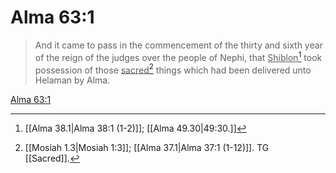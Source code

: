 # Alma 63:1

> And it came to pass in the commencement of the thirty and sixth year of the reign of the judges over the people of Nephi, that <u>Shiblon</u>[^a] took possession of those <u>sacred</u>[^b] things which had been delivered unto Helaman by Alma.

[Alma 63:1](https://www.churchofjesuschrist.org/study/scriptures/bofm/alma/63?lang=eng&id=p1#p1)


[^a]: [[Alma 38.1|Alma 38:1 (1-2)]]; [[Alma 49.30|49:30.]]
[^b]: [[Mosiah 1.3|Mosiah 1:3]]; [[Alma 37.1|Alma 37:1 (1-12)]]. TG [[Sacred]].

